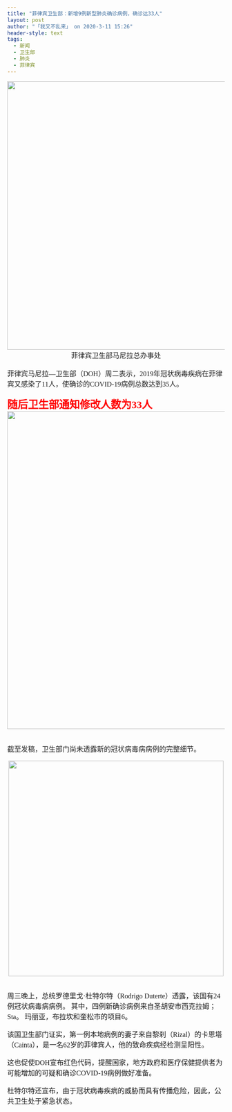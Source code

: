```yaml
---
title: "菲律宾卫生部：新增9例新型肺炎确诊病例，确诊达33人"
layout: post
author: "「我又不乱来」 on 2020-3-11 15:26"
header-style: text
tags:
  - 新闻
  - 卫生部
  - 肺炎
  - 菲律宾
---
```


<head></head>
<body>
 <div align="center"> 
  <ignore_js_op> 
   <img aid="1340537" src="https://bbs.boniu123.cc/data/attachment/forum/202003/10/151833xe509f530kfx3kfl.jpeg" zoomfile="data/attachment/forum/202003/10/151833xe509f530kfx3kfl.jpeg" file="data/attachment/forum/202003/10/151833xe509f530kfx3kfl.jpeg" width="620" inpost="1"> 
   <div class="tip tip_4 aimg_tip" id="aimg_1340537_menu" style="position: absolute; display: none" disautofocus="true"> 
    <div class="xs0"> 
     <p><strong>2.jpeg</strong> <em class="xg1">(111.86 KB, 下载次数: 0)</em></p> 
     <p> <a href="forum.php?mod=attachment&amp;aid=MTM0MDUzN3wzYmYwNTQ4NnwxNTgzOTExODU2fDB8NTc3NDk5&amp;nothumb=yes" target="_blank">下载附件</a> &nbsp;<a href="javascript:;" onclick="showWindow(this.id, this.getAttribute('url'), 'get', 0);" id="savephoto_1340537" url="home.php?mod=spacecp&amp;ac=album&amp;op=saveforumphoto&amp;aid=1340537&amp;handlekey=savephoto_1340537">保存到相册</a> </p> 
     <p class="xg1 y"><span title="2020-3-10 15:18">昨天&nbsp;15:18</span> 上传</p> 
    </div> 
    <div class="tip_horn"></div> 
   </div> 
  </ignore_js_op> 
 </div>
 <font color="#222222"> 
  <div align="center"> 
   <font face="微软雅黑"><font size="3">菲律宾卫生部马尼拉总办事处</font></font> 
  </div></font>
 <font face="微软雅黑"><font size="3"><font color="#222222"><br> 菲律宾马尼拉—卫生部（DOH）周二表示，2019年冠状病毒疾病在菲律宾又感染了11人，使确诊的COVID-19病例总数达到35人。</font></font></font>
 <font face="微软雅黑"><font size="3"><font color="#222222"><br> </font></font></font>
 <br> 
 <font face="微软雅黑"><font size="5"><font color="#ff0000"><strong>随后卫生部通知修改人数为33人</strong></font></font></font>
 <br> 
 <div align="center"> 
  <ignore_js_op> 
   <img aid="1340592" src="https://bbs.boniu123.cc/data/attachment/forum/202003/10/172715i1tp01t32m1ch40m.jpg" zoomfile="data/attachment/forum/202003/10/172715i1tp01t32m1ch40m.jpg" file="data/attachment/forum/202003/10/172715i1tp01t32m1ch40m.jpg" width="734" inpost="1"> 
   <div class="tip tip_4 aimg_tip" id="aimg_1340592_menu" style="position: absolute; display: none" disautofocus="true"> 
    <div class="xs0"> 
     <p><strong>33人.jpg</strong> <em class="xg1">(72.12 KB, 下载次数: 0)</em></p> 
     <p> <a href="forum.php?mod=attachment&amp;aid=MTM0MDU5MnwxZmZkMzgxMXwxNTgzOTExODU2fDB8NTc3NDk5&amp;nothumb=yes" target="_blank">下载附件</a> &nbsp;<a href="javascript:;" onclick="showWindow(this.id, this.getAttribute('url'), 'get', 0);" id="savephoto_1340592" url="home.php?mod=spacecp&amp;ac=album&amp;op=saveforumphoto&amp;aid=1340592&amp;handlekey=savephoto_1340592">保存到相册</a> </p> 
     <p class="xg1 y"><span title="2020-3-10 17:27">昨天&nbsp;17:27</span> 上传</p> 
    </div> 
    <div class="tip_horn"></div> 
   </div> 
  </ignore_js_op> 
 </div>
 <br> 
 <font face="微软雅黑"><br> <font size="3"><font color="#222222">截至发稿，卫生部门尚未透露新的冠状病毒病病例的完整细节。</font></font><br> <br> 
  <div align="center"> 
   <font size="3"> 
    <ignore_js_op> 
     <img aid="1340516" src="https://bbs.boniu123.cc/data/attachment/forum/202003/10/150654hqexx18ryw3wb8fy.jpg" zoomfile="data/attachment/forum/202003/10/150654hqexx18ryw3wb8fy.jpg" file="data/attachment/forum/202003/10/150654hqexx18ryw3wb8fy.jpg" width="498" inpost="1"> 
     <div class="tip tip_4 aimg_tip" id="aimg_1340516_menu" style="position: absolute; display: none" disautofocus="true"> 
      <div class="xs0"> 
       <p><strong>确诊.jpg</strong> <em class="xg1">(79 KB, 下载次数: 0)</em></p> 
       <p> <a href="forum.php?mod=attachment&amp;aid=MTM0MDUxNnxmODBmMDkwNXwxNTgzOTExODU2fDB8NTc3NDk5&amp;nothumb=yes" target="_blank">下载附件</a> &nbsp;<a href="javascript:;" onclick="showWindow(this.id, this.getAttribute('url'), 'get', 0);" id="savephoto_1340516" url="home.php?mod=spacecp&amp;ac=album&amp;op=saveforumphoto&amp;aid=1340516&amp;handlekey=savephoto_1340516">保存到相册</a> </p> 
       <p class="xg1 y"><span title="2020-3-10 15:06">昨天&nbsp;15:06</span> 上传</p> 
      </div> 
      <div class="tip_horn"></div> 
     </div> 
    </ignore_js_op> </font> 
  </div><br> <br> </font>
 <font face="微软雅黑"><font size="3">周三晚上，总统罗德里戈·杜特尔特（Rodrigo Duterte）透露，该国有24例冠状病毒病病例。 其中，四例新确诊病例来自圣胡安市西克拉姆； Sta。 玛丽亚，布拉坎和奎松市的项目6。</font></font>
 <br> 
 <br> 
 <font face="微软雅黑"><font size="3">该国卫生部门证实，第一例本地病例的妻子来自黎刹（Rizal）的卡恩塔（Cainta），是一名62岁的菲律宾人，他的致命疾病经检测呈阳性。</font></font>
 <br> 
 <br> 
 <font face="微软雅黑"><font size="3">这也促使DOH宣布红色代码，提醒国家，地方政府和医疗保健提供者为可能增加的可疑和确诊COVID-19病例做好准备。</font></font>
 <br> 
 <br> 
 <font face="微软雅黑"><font size="3">杜特尔特还宣布，由于冠状病毒疾病的威胁而具有传播危险，因此，公共卫生处于紧急状态。</font></font>
 <br> 
 <br> 
 <br>
</body>



